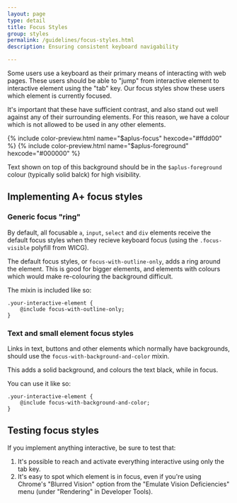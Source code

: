 ```yaml
---
layout: page
type: detail
title: Focus Styles 
group: styles
permalink: /guidelines/focus-styles.html
description: Ensuring consistent keyboard navigability

---
```


Some users use a keyboard as their primary means of interacting with web pages. These users should be able to "jump" from interactive element to interactive element using the "tab" key. Our focus styles show these users which element is currently focused.

It's important that these have sufficient contrast, and also stand out well against any of their surrounding elements. For this reason, we have a colour which is not allowed to be used in any other elements.

{% include color-preview.html name="$aplus-focus" hexcode="#ffdd00" %}
{% include color-preview.html name="$aplus-foreground" hexcode="#000000" %}

Text shown on top of this background should be in the `$aplus-foreground` colour (typically solid balck) for high visibility. 

## Implementing A+ focus styles
### Generic focus "ring"

By default, all focusable `a`, `input`, `select` and `div` elements receive the default focus styles when they recieve keyboard focus (using the `.focus-visible` polyfill from WICG). 

The default focus styles, or `focus-with-outline-only`, adds a ring around the element. This is good for bigger elements, and elements with colours which would make re-colouring the background difficult.

The mixin is included like so:

```
.your-interactive-element {
	@include focus-with-outline-only;
}
```

### Text and small element focus styles

Links in text, buttons and other elements which normally have backgrounds, should use the `focus-with-background-and-color` mixin. 

This adds a solid background, and colours the text black, while in focus. 

You can use it like so:

```
.your-interactive-element {
	@include focus-with-background-and-color;
}
```

## Testing focus styles

If you implement anything interactive, be sure to test that:

1. It's possible to reach and activate everything interactive using only the tab key.
2. It's easy to spot which element is in focus, even if you're using Chrome's "Blurred Vision" option from the "Emulate Vision Deficiencies" menu (under "Rendering" in Developer Tools).


